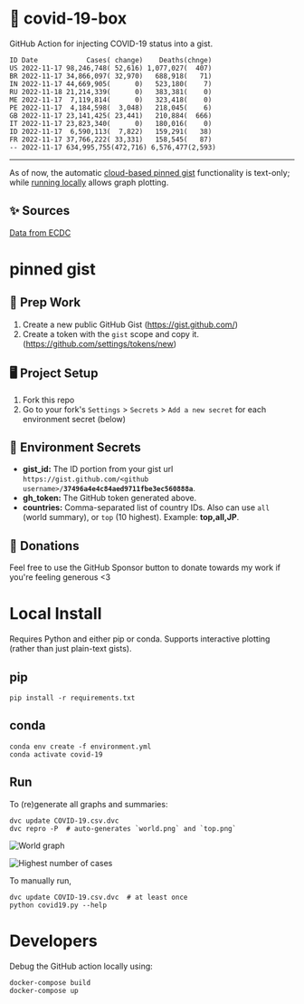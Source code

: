 # 🏥 covid-19-box

GitHub Action for injecting COVID-19 status into a gist.

```
ID Date            Cases( change)    Deaths(chnge)
US 2022-11-17 98,246,748( 52,616) 1,077,027(  407)
BR 2022-11-17 34,866,097( 32,970)   688,918(   71)
IN 2022-11-17 44,669,905(      0)   523,180(    7)
RU 2022-11-18 21,214,339(      0)   383,381(    0)
ME 2022-11-17  7,119,814(      0)   323,418(    0)
PE 2022-11-17  4,184,598(  3,048)   218,045(    6)
GB 2022-11-17 23,141,425( 23,441)   210,884(  666)
IT 2022-11-17 23,823,340(      0)   180,016(    0)
ID 2022-11-17  6,590,113(  7,822)   159,291(   38)
FR 2022-11-17 37,766,222( 33,331)   158,545(   87)
-- 2022-11-17 634,995,755(472,716) 6,576,477(2,593)
```

---

As of now, the automatic [cloud-based pinned gist](#pinned-gist) functionality is text-only;
while [running locally](#local-install) allows graph plotting.

## ✨ Sources

[Data from ECDC](https://www.ecdc.europa.eu/en/publications-data/download-todays-data-geographic-distribution-covid-19-cases-worldwide)

# pinned gist

## 🎒 Prep Work
1. Create a new public GitHub Gist (https://gist.github.com/)
1. Create a token with the `gist` scope and copy it. (https://github.com/settings/tokens/new)

## 🖥 Project Setup
1. Fork this repo
1. Go to your fork's `Settings` > `Secrets` > `Add a new secret` for each environment secret (below)

## 🤫 Environment Secrets
- **gist_id:** The ID portion from your gist url `https://gist.github.com/<github username>/`**`37496a4e4c84aed9711fbe3ec560888a`**.
- **gh_token:** The GitHub token generated above.
- **countries:** Comma-separated list of country IDs. Also can use `all` (world summary), or `top` (10 highest). Example: **top,all,JP**.

## 💸 Donations

Feel free to use the GitHub Sponsor button to donate towards my work if you're feeling generous <3

# Local Install

Requires Python and either pip or conda. Supports interactive plotting (rather than just plain-text gists).

## pip

```
pip install -r requirements.txt
```

## conda

```
conda env create -f environment.yml
conda activate covid-19
```

## Run

To (re)generate all graphs and summaries:

```
dvc update COVID-19.csv.dvc
dvc repro -P  # auto-generates `world.png` and `top.png`
```

![World graph](world.png)

![Highest number of cases](top.png)

To manually run,

```
dvc update COVID-19.csv.dvc  # at least once
python covid19.py --help
```

# Developers

Debug the GitHub action locally using:

```
docker-compose build
docker-compose up
```
